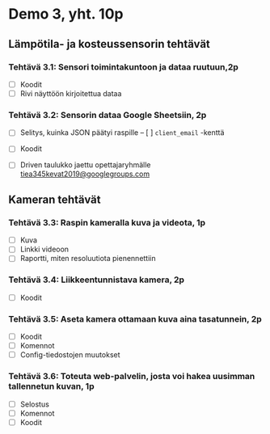 # Demo 3, yht. 10p

## Lämpötila- ja kosteussensorin tehtävät

### Tehtävä 3.1: Sensori toimintakuntoon ja dataa ruutuun,2p

- [ ] Koodit
- [ ] Rivi näyttöön kirjoitettua dataa

### Tehtävä 3.2: Sensorin dataa Google Sheetsiin, 2p

- [ ] Selitys, kuinka JSON päätyi raspille
– [ ] `client_email` -kenttä

- [ ] Koodit
- [ ] Driven taulukko jaettu opettajaryhmälle tiea345kevat2019@googlegroups.com

## Kameran tehtävät

### Tehtävä 3.3: Raspin kameralla kuva ja videota, 1p

- [ ] Kuva
- [ ] Linkki videoon
- [ ] Raportti, miten resoluutiota pienennettiin

### Tehtävä 3.4: Liikkeentunnistava kamera, 2p

- [ ] Koodit

### Tehtävä 3.5: Aseta kamera ottamaan kuva aina tasatunnein, 2p

- [ ] Koodit
- [ ] Komennot
- [ ] Config-tiedostojen muutokset

### Tehtävä 3.6: Toteuta web-palvelin, josta voi hakea uusimman tallennetun kuvan, 1p

- [ ] Selostus
- [ ] Komennot
- [ ] Koodit
